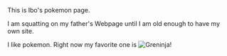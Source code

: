 This is Ibo's pokemon page.

I am squatting on my father's Webpage until I am old enough to have my own site.

I like pokemon. Right now my favorite one is ![Greninja](https://www.google.com/url?sa=i&source=images&cd=&cad=rja&uact=8&ved=2ahUKEwicyITv8ITiAhUJvKwKHQztAqsQjRx6BAgBEAU&url=https%3A%2F%2Fbulbapedia.bulbagarden.net%2Fwiki%2FGreninja_(Pok%25C3%25A9mon)&psig=AOvVaw16Kax2xA5Y7oMdQS9xW3Jj&ust=1557162600809915)!
